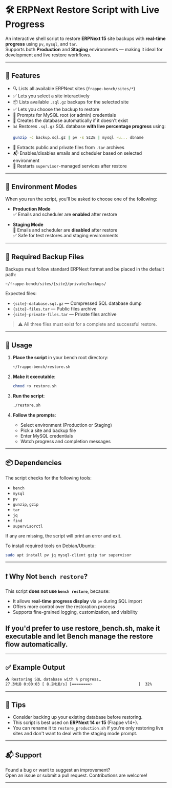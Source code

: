 # 🛠️ ERPNext Restore Script with Live Progress

An interactive shell script to restore **ERPNext 15** site backups with **real-time progress** using `pv`, `mysql`, and `tar`.  
Supports both **Production** and **Staging** environments — making it ideal for development and live restore workflows.

---

## 🎯 Features

- 🔍 Lists all available ERPNext sites (`frappe-bench/sites/*`)
- ✅ Lets you select a site interactively
- 📦 Lists available `.sql.gz` backups for the selected site
- ✅ Lets you choose the backup to restore
- 🔐 Prompts for MySQL root (or admin) credentials
- 🧠 Creates the database automatically if it doesn't exist
- 📊 Restores `.sql.gz` SQL database **with live percentage progress** using:
  ```bash
  gunzip -c backup.sql.gz | pv -s SIZE | mysql -u... dbname
  ```
- 📁 Extracts public and private files from `.tar` archives
- 📬 Enables/disables emails and scheduler based on selected environment
- 🔄 Restarts `supervisor`-managed services after restore

---

## 🧩 Environment Modes

When you run the script, you'll be asked to choose one of the following:

- **Production Mode**  
  ✅ Emails and scheduler are **enabled** after restore

- **Staging Mode**  
  🚫 Emails and scheduler are **disabled** after restore  
  ✅ Safe for test restores and staging environments

---

## 📁 Required Backup Files

Backups must follow standard ERPNext format and be placed in the default path:

```
~/frappe-bench/sites/{site}/private/backups/
```

Expected files:

- `{site}-database.sql.gz` — Compressed SQL database dump
- `{site}-files.tar` — Public files archive
- `{site}-private-files.tar` — Private files archive

> ⚠️ All three files must exist for a complete and successful restore.

---

## 🚀 Usage

1. **Place the script** in your bench root directory:

   ```bash
   ~/frappe-bench/restore.sh
   ```

2. **Make it executable**:

   ```bash
   chmod +x restore.sh
   ```

3. **Run the script**:

   ```bash
   ./restore.sh
   ```

4. **Follow the prompts**:

   - Select environment (Production or Staging)
   - Pick a site and backup file
   - Enter MySQL credentials
   - Watch progress and completion messages

---

## 📦 Dependencies

The script checks for the following tools:

- `bench`
- `mysql`
- `pv`
- `gunzip`, `gzip`
- `tar`
- `jq`
- `find`
- `supervisorctl`

If any are missing, the script will print an error and exit.

To install required tools on Debian/Ubuntu:

```bash
sudo apt install pv jq mysql-client gzip tar supervisor
```

---

## ❗ Why Not `bench restore`?

This script **does not use `bench restore`**, because:

- It allows **real-time progress display** via `pv` during SQL import
- Offers more control over the restoration process
- Supports fine-grained logging, customization, and visibility

## If you'd prefer to use restore_bench.sh, make it executable and let Bench manage the restore flow automatically. 

---

## ✅ Example Output

```bash
📥 Restoring SQL database with % progress…
27.3MiB 0:00:03 [ 8.2MiB/s] [========>                    ]  32%
```

---

## 🧠 Tips

- Consider backing up your existing database before restoring.
- This script is best used on **ERPNext 14 or 15** (Frappe v14+).
- You can rename it to `restore_production.sh` if you're only restoring live sites and don't want to deal with the staging mode prompt.

---

## 📬 Support

Found a bug or want to suggest an improvement?  
Open an issue or submit a pull request. Contributions are welcome!

---

